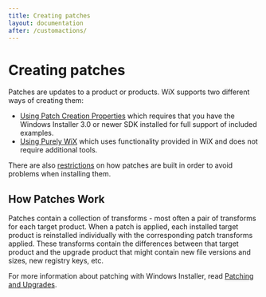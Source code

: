 ```yaml
---
title: Creating patches
layout: documentation
after: /customactions/
---
```


# Creating patches

Patches are updates to a product or products. WiX supports two different ways of creating them:

* [Using Patch Creation Properties](patch_building.html) which requires that you have the Windows Installer 3.0 or newer SDK installed for full support of included examples.
* [Using Purely WiX](wix_patching.html) which uses functionality provided in WiX and does not require additional tools.

There are also [restrictions](patch_restrictions.html) on how patches are built in order to avoid problems when installing them.

## How Patches Work

Patches contain a collection of transforms - most often a pair of transforms for each target product. When a patch is applied, each installed target product is reinstalled individually with the corresponding patch transforms applied. These transforms contain the differences between that target product and the upgrade product that might contain new file versions and sizes, new registry keys, etc.

For more information about patching with Windows Installer, read <a href="http://msdn.microsoft.com/en-us/library/aa370579.aspx" target="_blank">Patching and Upgrades</a>.
